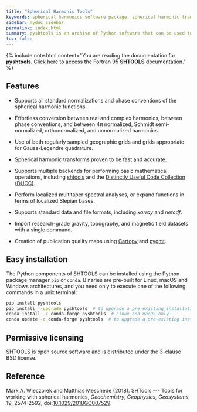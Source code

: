 ```yaml
---
title: "Spherical Harmonic Tools"
keywords: spherical harmonics software package, spherical harmonic transform, legendre functions, multitaper spectral analysis, Slepian functions, fortran, Python, gravity, magnetic field
sidebar: mydoc_sidebar
permalink: index.html
summary: pyshtools is an archive of Python software that can be used to perform spherical harmonic transforms, multitaper spectral analyses, expansions of functions into Slepian bases, and standard operations on global gravitational and magnetic field data.
toc: false
---
```


{% include note.html content="You are reading the documentation for **pyshtools**. Click [here](index-fortran.html) to access the Fortran 95 **SHTOOLS** documentation." %}

## Features

* Supports all standard normalizations and phase conventions of the spherical harmonic functions.

* Effortless conversion between real and complex harmonics, between phase conventions, and between 4&pi; normalized, Schmidt semi-normalized, orthonormalized, and unnormalized harmonics.

* Use of both regularly sampled geographic grids and grids appropriate for Gauss-Legendre quadrature.

* Spherical harmonic transforms proven to be fast and accurate.

* Supports multiple backends for performing basic mathematical operations, including [shtools](index-fortran.html) and the [Distinctly Useful Code Collection (DUCC)](https://gitlab.mpcdf.mpg.de/mtr/ducc).

* Perform localized multitaper spectral analyses, or expand functions in terms of localized Slepian bases.

* Supports standard data and file formats, including *xarray* and *netcdf*.

* Import research-grade gravity, topography, and magnetic field datasets with a single command.

* Creation of publication quality maps using [Cartopy](https://scitools.org.uk/cartopy) and [pygmt](https://www.pygmt.org/).

## Easy installation

The Python components of SHTOOLS can be installed using the Python package manager `pip` or `conda`. Binaries are pre-built for Linux, macOS and Windows architectures, and you need only to execute one of the following commands in a unix terminal:

```bash
pip install pyshtools
pip install --upgrade pyshtools  # to upgrade a pre-existing installation
conda install -c conda-forge pyshtools  # Linux and macOS only
conda update -c conda-forge pyshtools  # to upgrade a pre-existing installation
```

## Permissive licensing

SHTOOLS is open source software and is distributed under the 3-clause BSD license.

## Reference

Mark A. Wieczorek and Matthias Meschede (2018). SHTools --- Tools for working with spherical harmonics, *Geochemistry, Geophysics, Geosystems*, 19, 2574-2592, doi:[10.1029/2018GC007529](https://doi.org/10.1029/2018GC007529).
